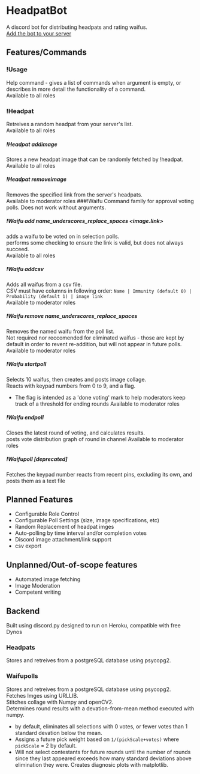 # HeadpatBot

A discord bot for distributing headpats and rating waifus.  
[Add the bot to your server](https://discord.com/api/oauth2/authorize?client_id=807859649621524490&permissions=117824&scope=bot)

## Features/Commands
### !Usage <command>
Help command - gives a list of commands when <command> argument is empty, or describes in more detail the functionality of a command.  
Available to all roles
### !Headpat
Retreives a random headpat from your server's list.  
Available to all roles
##### !Headpat addimage <link>
Stores a new headpat image that can be randomly fetched by !headpat.  
Available to all roles
##### !Headpat removeimage <link>
Removes the specified link from the server's headpats.  
Available to moderator roles
###!Waifu 
Command family for approval voting polls. Does not work without arguments.
##### !Waifu add name_underscores_replace_spaces <image.link>
adds a waifu to be voted on in selection polls.  
performs some checking to ensure the link is valid, but does not always succeed.  
Available to all roles
##### !Waifu addcsv
Adds all waifus from a csv file.  
CSV must have columns in following order: `Name | Immunity (default 0) | Probability (default 1) | image link`  
Available to moderator roles
##### !Waifu remove name_underscores_replace_spaces
Removes the named waifu from the poll list.  
Not required nor reccomended for eliminated waifus - those are kept by default in order to revent re-addition, but will not appear in future polls.  
Available to moderator roles
##### !Waifu startpoll
Selects 10 waifus, then creates and posts image collage.  
Reacts with keypad numbers from 0 to 9, and a flag.  
* The flag is intended as a 'done voting' mark to help moderators keep track of a threshold for ending rounds
Available to moderator roles
##### !Waifu endpoll
Closes the latest round of voting, and calculates results.  
posts vote distribution graph of round in channel
Available to moderator roles
##### !Waifupoll <round> [deprecated]
Fetches the keypad number reacts from recent pins, excluding its own, and posts them as a text file

## Planned Features
* Configurable Role Control
* Configurable Poll Settings (size, image specifications, etc)
* Random Replacement of headpat imges
* Auto-polling by time interval and/or completion votes
* Discord image attachment/link support
* csv export

## Unplanned/Out-of-scope features
* Automated image fetching
* Image Moderation
* Competent writing

## Backend
Built using discord.py
designed to run on Heroku, compatible with free Dynos
### Headpats
Stores and retreives from a postgreSQL database using psycopg2.
### Waifupolls
Stores and retreives from a postgreSQL database using psycopg2.  
Fetches Imges using URLLIB.  
Stitches collage with Numpy and openCV2.  
Determines round results with a devation-from-mean method executed with numpy.
* by default, eliminates all selections with 0 votes, or fewer votes than 1 standard devation below the mean.  
* Assigns a future pick weight based on ```1/(pickScale+votes)``` where `pickScale` = 2 by default.  
* Will not select contestants for future rounds until the number of rounds since they last appeared exceeds how many standard deviations above elimination they were.
Creates diagnosic plots with matplotlib.  
